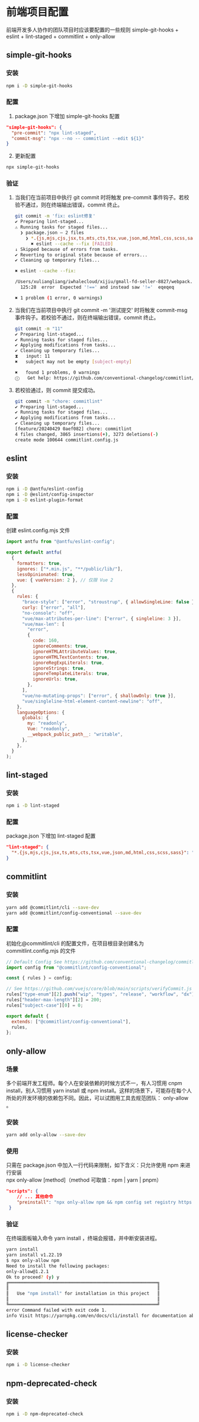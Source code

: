 # 前端项目配置

前端开发多人协作的团队项目时应该要配置的一些规则
simple-git-hooks + eslint + lint-staged + commitlint + only-allow

## simple-git-hooks

### 安装

```bash
npm i -D simple-git-hooks
```

### 配置

1. package.json 下增加 simple-git-hooks 配置

```json
"simple-git-hooks": {
  "pre-commit": "npx lint-staged",
  "commit-msg": "npx --no -- commitlint --edit ${1}"
}
```

2. 更新配置

```bash
npx simple-git-hooks
```

### 验证

1. 当我们在当前项目中执行 git commit 时将触发 pre-commit 事件钩子。若校验不通过，则在终端输出错误，commit 终止。

   ```bash
   git commit -m 'fix: eslint修复'
   ✔ Preparing lint-staged...
   ⚠ Running tasks for staged files...
     ❯ package.json — 2 files
       ❯ *.{js,mjs,cjs,jsx,ts,mts,cts,tsx,vue,json,md,html,css,scss,sass} — 1 file
         ✖ eslint --cache --fix [FAILED]
   ↓ Skipped because of errors from tasks.
   ✔ Reverting to original state because of errors...
   ✔ Cleaning up temporary files...

   ✖ eslint --cache --fix:

   /Users/xuliangliang/iwhalecloud/xijiu/gmall-fd-seller-8827/webpack.config.js
     125:28  error  Expected '!==' and instead saw '!='  eqeqeq

   ✖ 1 problem (1 error, 0 warnings)
   ```

2. 当我们在当前项目中执行 git commit -m '测试提交' 时将触发 commit-msg 事件钩子。若校验不通过，则在终端输出错误，commit 终止。

   ```bash
   git commit -m "11"
   ✔ Preparing lint-staged...
   ✔ Running tasks for staged files...
   ✔ Applying modifications from tasks...
   ✔ Cleaning up temporary files...
   ⧗   input: 11
   ✖   subject may not be empty [subject-empty]

   ✖   found 1 problems, 0 warnings
   ⓘ   Get help: https://github.com/conventional-changelog/commitlint/#what-is-commitlint
   ```

3. 若校验通过，则 commit 提交成功。

   ```bash
   git commit -m "chore: commitlint"
   ✔ Preparing lint-staged...
   ✔ Running tasks for staged files...
   ✔ Applying modifications from tasks...
   ✔ Cleaning up temporary files...
   [feature/20240429 0aef082] chore: commitlint
   4 files changed, 3865 insertions(+), 3273 deletions(-)
   create mode 100644 commitlint.config.js
   ```

## eslint

### 安装

```bash
npm i -D @antfu/eslint-config
npm i -D @eslint/config-inspector
npm i -D eslint-plugin-format
```

### 配置

创建 eslint.config.mjs 文件

```javascript
import antfu from "@antfu/eslint-config";

export default antfu(
  {
    formatters: true,
    ignores: ["*.min.js", "**/public/lib/"],
    lessOpinionated: true,
    vue: { vueVersion: 2 }, // 仅限 Vue 2
  },
  {
    rules: {
      "brace-style": ["error", "stroustrup", { allowSingleLine: false }],
      curly: ["error", "all"],
      "no-console": "off",
      "vue/max-attributes-per-line": ["error", { singleline: 3 }],
      "vue/max-len": [
        "error",
        {
          code: 160,
          ignoreComments: true,
          ignoreHTMLAttributeValues: true,
          ignoreHTMLTextContents: true,
          ignoreRegExpLiterals: true,
          ignoreStrings: true,
          ignoreTemplateLiterals: true,
          ignoreUrls: true,
        },
      ],
      "vue/no-mutating-props": ["error", { shallowOnly: true }],
      "vue/singleline-html-element-content-newline": "off",
    },
    languageOptions: {
      globals: {
        my: "readonly",
        Vue: "readonly",
        __webpack_public_path__: "writable",
      },
    },
  }
);
```

## lint-staged

### 安装

```bash
npm i -D lint-staged
```

### 配置

package.json 下增加 lint-staged 配置

```json
"lint-staged": {
  "*.{js,mjs,cjs,jsx,ts,mts,cts,tsx,vue,json,md,html,css,scss,sass}": "eslint --cache --fix"
}
```

## commitlint

### 安装

```bash
yarn add @commitlint/cli --save-dev
yarn add @commitlint/config-conventional --save-dev
```

### 配置

初始化@commitlint/cli 的配置文件，在项目根目录创建名为 commitlint.config.mjs 的文件

```javascript
// Default Config See https://github.com/conventional-changelog/commitlint/tree/master/@commitlint/config-conventional
import config from "@commitlint/config-conventional";

const { rules } = config;

// See https://github.com/vuejs/core/blob/main/scripts/verifyCommit.js
rules["type-enum"][2].push("wip", "types", "release", "workflow", "dx");
rules["header-max-length"][2] = 200;
rules["subject-case"][0] = 0;

export default {
  extends: ["@commitlint/config-conventional"],
  rules,
};
```

## only-allow

### 场景

多个前端开发工程师。每个人在安装依赖的时候方式不一，有人习惯用 cnpm install，别人习惯用 yarn install 或 npm install。这样的场景下，可能存在每个人所处的开发环境的依赖包不同。因此，可以试图用工具去规范团队： only-allow 。

### 安装

```bash
yarn add only-allow --save-dev
```

### 使用

只需在 package.json 中加入一行代码来限制，如下含义：只允许使用 npm 来进行安装<br />
npx only-allow [method]（method 可取值：npm | yarn | pnpm）

```json
"scripts": {
    // ... 其他命令
    "preinstall": "npx only-allow npm && npm config set registry https://registry.npmmirror.com"
 }
```

### 验证

在终端面板输入命令 yarn install ，终端会报错，并中断安装进程。

```bash
yarn install
yarn install v1.22.19
$ npx only-allow npm
Need to install the following packages:
only-allow@1.2.1
Ok to proceed? (y) y
╔════════════════════════════════════════════════════════╗
║                                                        ║
║   Use "npm install" for installation in this project   ║
║                                                        ║
╚════════════════════════════════════════════════════════╝
error Command failed with exit code 1.
info Visit https://yarnpkg.com/en/docs/cli/install for documentation about this command.
```

## license-checker

### 安装

```bash
npm i -D license-checker
```

## npm-deprecated-check

### 安装

```bash
npm i -D npm-deprecated-check
```
